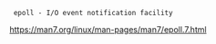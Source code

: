 ```
 epoll - I/O event notification facility
```

https://man7.org/linux/man-pages/man7/epoll.7.html

